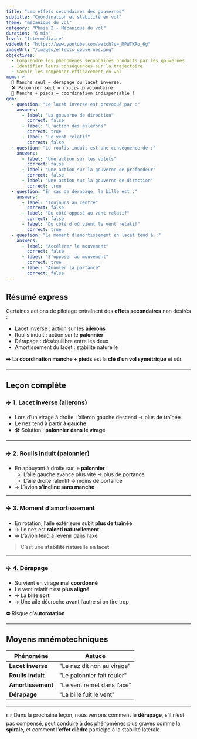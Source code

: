 ```yaml
---
title: "Les effets secondaires des gouvernes"
subtitle: "Coordination et stabilité en vol"
theme: "mécanique du vol"
category: "Phase 2 - Mécanique du vol"
duration: "6 min"
level: "Intermédiaire"
videoUrl: "https://www.youtube.com/watch?v=_MPWTKRo_6g"
imageUrl: "/images/effects_gouvernes.png"
objectives:
  - Comprendre les phénomènes secondaires produits par les gouvernes
  - Identifier leurs conséquences sur la trajectoire
  - Savoir les compenser efficacement en vol
memo: >
  🎯 Manche seul = dérapage ou lacet inverse.  
  🛠️ Palonnier seul = roulis involontaire.  
  🧭 Manche + pieds = coordination indispensable !
qcm:
  - question: "Le lacet inverse est provoqué par :"
    answers:
      - label: "La gouverne de direction"
        correct: false
      - label: "L'action des ailerons"
        correct: true
      - label: "Le vent relatif"
        correct: false
  - question: "Le roulis induit est une conséquence de :"
    answers:
      - label: "Une action sur les volets"
        correct: false
      - label: "Une action sur la gouverne de profondeur"
        correct: false
      - label: "Une action sur la gouverne de direction"
        correct: true
  - question: "En cas de dérapage, la bille est :"
    answers:
      - label: "Toujours au centre"
        correct: false
      - label: "Du côté opposé au vent relatif"
        correct: false
      - label: "Du côté d'où vient le vent relatif"
        correct: true
  - question: "Le moment d’amortissement en lacet tend à :"
    answers:
      - label: "Accélérer le mouvement"
        correct: false
      - label: "S’opposer au mouvement"
        correct: true
      - label: "Annuler la portance"
        correct: false
---
```


## Résumé express

Certaines actions de pilotage entraînent des **effets secondaires** non désirés :

- Lacet inverse : action sur les **ailerons**
- Roulis induit : action sur le **palonnier**
- Dérapage : déséquilibre entre les deux
- Amortissement du lacet : stabilité naturelle

➡️ La **coordination manche + pieds** est la **clé d’un vol symétrique** et sûr.

---

## Leçon complète

### ✈️ 1. Lacet inverse (ailerons)

- Lors d’un virage à droite, l’aileron gauche descend → plus de traînée
- Le nez tend à partir **à gauche**
- 🛠️ Solution : **palonnier dans le virage**

---

### ✈️ 2. Roulis induit (palonnier)

- En appuyant à droite sur le **palonnier** :
  - L’aile gauche avance plus vite → plus de portance
  - L’aile droite ralentit → moins de portance
- ➜ L’avion **s’incline sans manche**

---

### ✈️ 3. Moment d’amortissement

- En rotation, l’aile extérieure subit **plus de traînée**
- ➜ Le nez est **ralenti naturellement**
- ➜ L’avion tend à revenir dans l’axe

> C’est une **stabilité naturelle en lacet**

---

### ✈️ 4. Dérapage

- Survient en virage **mal coordonné**
- Le vent relatif n’est **plus aligné**
- ➜ La **bille sort**
- ➜ Une aile décroche avant l’autre si on tire trop

⛔ Risque d’**autorotation**

---

## Moyens mnémotechniques

| Phénomène         | Astuce                      |
|-------------------|-----------------------------|
| **Lacet inverse** | "Le nez dit non au virage"  |
| **Roulis induit** | "Le palonnier fait rouler"  |
| **Amortissement** | "Le vent remet dans l’axe"  |
| **Dérapage**      | "La bille fuit le vent"     |

---

👉 Dans la prochaine leçon, nous verrons comment le **dérapage**, s’il n’est pas compensé, peut conduire à des phénomènes plus graves comme la **spirale**, et comment l’**effet dièdre** participe à la stabilité latérale.